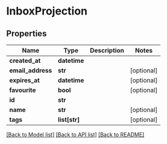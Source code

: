 # InboxProjection

## Properties
Name | Type | Description | Notes
------------ | ------------- | ------------- | -------------
**created_at** | **datetime** |  | 
**email_address** | **str** |  | [optional] 
**expires_at** | **datetime** |  | [optional] 
**favourite** | **bool** |  | [optional] 
**id** | **str** |  | 
**name** | **str** |  | [optional] 
**tags** | **list[str]** |  | [optional] 

[[Back to Model list]](../README.md#documentation-for-models) [[Back to API list]](../README.md#documentation-for-api-endpoints) [[Back to README]](../README.md)


